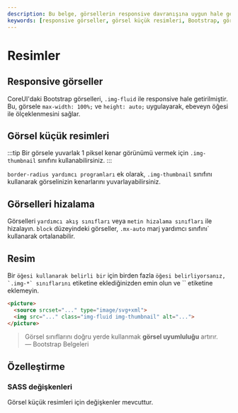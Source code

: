 ```yaml
---
description: Bu belge, görsellerin responsive davranışına uygun hale getirilmesi ve stil eklenmesi ile ilgili bilgiler sunmaktadır. Görsel hizalama ve özelleştirme konularında örneklerle birlikte temel prensipler açıklanmaktadır.
keywords: [responsive görseller, görsel küçük resimleri, Bootstrap, görsel hizalama, özelleştirme]
---
```


# Resimler

## Responsive görseller

CoreUI'daki Bootstrap görselleri, `.img-fluid` ile responsive hale getirilmiştir. Bu, görsele `max-width: 100%;` ve `height: auto;` uygulayarak, ebeveyn öğesi ile ölçeklenmesini sağlar.



## Görsel küçük resimleri

:::tip
Bir görsele yuvarlak 1 piksel kenar görünümü vermek için `.img-thumbnail` sınıfını kullanabilirsiniz.
:::

`border-radius yardımcı programları` ek olarak, `.img-thumbnail` sınıfını kullanarak görselinizin kenarlarını yuvarlayabilirsiniz.



## Görselleri hizalama

Görselleri `yardımcı akış sınıfları` veya `metin hizalama sınıfları` ile hizalayın. `block` düzeyindeki görseller, `.mx-auto` marj yardımcı sınıfını` kullanarak ortalanabilir.






  ## Resim

Bir `` öğesi kullanarak belirli bir `` için birden fazla `` öğesi belirliyorsanız, `.img-*` sınıflarını `` etiketine eklediğinizden emin olun ve `` etiketine eklemeyin.

```html
<picture>
  <source srcset="..." type="image/svg+xml">
  <img src="..." class="img-fluid img-thumbnail" alt="...">
</picture>
```

> Görsel sınıflarını doğru yerde kullanmak **görsel uyumluluğu** artırır.  
> — Bootstrap Belgeleri

## Özelleştirme

### SASS değişkenleri

Görsel küçük resimleri için değişkenler mevcuttur.

